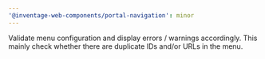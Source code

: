 ```yaml
---
'@inventage-web-components/portal-navigation': minor
---
```


Validate menu configuration and display errors / warnings accordingly. This mainly check whether there are duplicate IDs and/or URLs in the menu.
